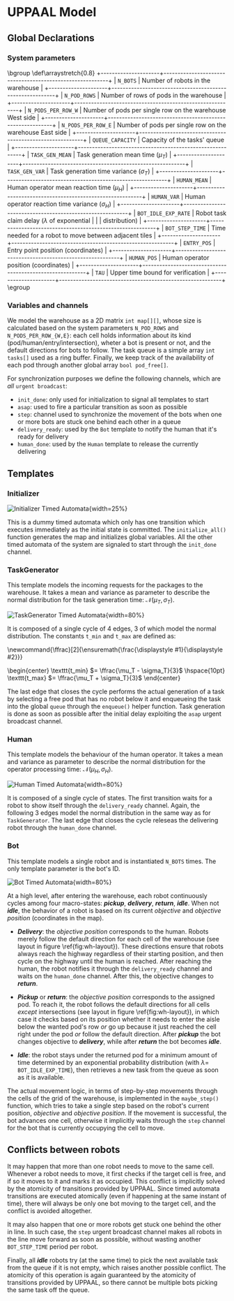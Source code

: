 UPPAAL Model
============

Global Declarations
-------------------

### System parameters

\bgroup
\def\arraystretch{0.8}
+---------------------+----------------------------------------------------------+
| `N_BOTS`            | Number of robots in the warehouse                        |
+---------------------+----------------------------------------------------------+
| `N_POD_ROWS`        | Number of rows of pods in the warehouse                  |
+---------------------+----------------------------------------------------------+
| `N_PODS_PER_ROW_W`  | Number of pods per single row on the warehouse West side |
+---------------------+----------------------------------------------------------+
| `N_PODS_PER_ROW_E`  | Number of pods per single row on the warehouse East side |
+---------------------+----------------------------------------------------------+
| `QUEUE_CAPACITY`    | Capacity of the tasks' queue                             |
+---------------------+----------------------------------------------------------+
| `TASK_GEN_MEAN`     | Task generation mean time ($\mu_T$)                      |
+---------------------+----------------------------------------------------------+
| `TASK_GEN_VAR`      | Task generation time variance ($\sigma_T$)               |
+---------------------+----------------------------------------------------------+
| `HUMAN_MEAN`        | Human operator mean reaction time ($\mu_H$)              |
+---------------------+----------------------------------------------------------+
| `HUMAN_VAR`         | Human operator reaction time variance ($\sigma_H$)       |
+---------------------+----------------------------------------------------------+
| `BOT_IDLE_EXP_RATE` | Robot task claim delay ($\lambda$ of exponential         |
|                     | distribution)                                            |
+---------------------+----------------------------------------------------------+
| `BOT_STEP_TIME`     | Time needed for a robot to move between adjacent tiles   |
+---------------------+----------------------------------------------------------+
| `ENTRY_POS`         | Entry point position (coordinates)                       |
+---------------------+----------------------------------------------------------+
| `HUMAN_POS`         | Human operator position (coordinates)                    |
+---------------------+----------------------------------------------------------+
| `TAU`               | Upper time bound for verification                        |
+---------------------+----------------------------------------------------------+
\egroup

### Variables and channels

We model the warehouse as a 2D matrix `int map[][]`, whose size is calculated
based on the system parameters `N_POD_ROWS` and `N_PODS_PER_ROW_{W,E}`: each
cell holds information about its kind (pod/human/entry/intersection), wheter a
bot is present or not, and the default directions for bots to follow. The task
queue is a simple array `int tasks[]` used as a ring buffer. Finally, we keep
track of the availability of each pod through another global array
`bool pod_free[]`.

For synchronization purposes we define the following channels, which are *all*
`urgent broadcast`:

- `init_done`: only used for initialization to signal all templates to start
- `asap`: used to fire a particular transition as soon as possible
- `step`: channel used to synchronize the movement of the bots when one or more
  bots are stuck one behind each other in a queue
- `delivery_ready`: used by the `Bot` template to notify the human that it's
  ready for delivery
- `human_done`: used by the `Human` template to release the currently delivering

Templates
---------

### Initializer

![Initializer Timed Automata](assets/ta_initializer.png){width=25%}

This is a dummy timed automata which only has one transition which executes
immediately as the initial state is committed. The `initialize_all()` function
generates the map and initializes global variables. All the other timed automata
of the system are signaled to start through the `init_done` channel.

### TaskGenerator

This template models the incoming requests for the packages to the warehouse. It
takes a mean and variance as parameter to describe the normal distribution for
the task generation time: $\mathcal{N}(\mu_T, \sigma_T)$.

![TaskGenerator Timed Automata](assets/ta_taskgenerator.png){width=80%}

It is composed of a single cycle of 4 edges, 3 of which model the normal
distribution. The constants `t_min` and `t_max` are defined as:

\newcommand{\ffrac}[2]{\ensuremath{\frac{\displaystyle #1}{\displaystyle #2}}}

\begin{center}
\texttt{t\_min} $= \ffrac{\mu_T - \sigma_T}{3}$ \hspace{10pt}
\texttt{t\_max} $= \ffrac{\mu_T + \sigma_T}{3}$
\end{center}

The last edge that closes the cycle performs
the actual generation of a task by selecting a free pod that has no robot below
it and enqueueing the task into the global `queue` through the `enqueue()`
helper function. Task generation is done as soon as possible after the initial
delay exploiting the `asap` urgent broadcast channel.

### Human

This template models the behaviour of the human operator. It takes a mean and
variance as parameter to describe the normal distribution for the operator
processing time: $\mathcal{N}(\mu_H, \sigma_H)$.

![Human Timed Automata](assets/ta_human.png){width=80%}

It is composed of a single cycle of states. The first transition waits for a
robot to show itself through the `delivery_ready` channel. Again, the following
3 edges model the normal distribution in the same way as for `TaskGenerator`.
The last edge that closes the cycle releseas the delivering robot through the
`human_done` channel.

### Bot

This template models a single robot and is instantiated `N_BOTS` times. The only
template parameter is the bot's ID.

![Bot Timed Automata](assets/ta_bot.png){width=80%}

At a high level, after entering the warehouse, each robot continuously cycles
among four macro-states: ***pickup***, ***delivery***, ***return***, ***idle***.
When not ***idle***, the behavior of a robot is based on its current *objective*
and *objective position* (coordinates in the map).

- ***Delivery***: the *objective position* corresponds to the human. Robots
   merely follow the default direction for each cell of the warehouse (see
   layout in figure \ref{fig:wh-layout}). These directions ensure that robots
   always reach the highway regardless of their starting position, and then
   cycle on the highway until the human is reached. After reaching the human,
   the robot notifies it through the `delivery_ready` channel and waits on the
   `human_done` channel. After this, the objective changes to ***return***.

- ***Pickup*** or ***return***: the *objective position* corresponds to the
   assigned pod. To reach it, the robot follows the default directions for all
   cells *except* intersections (see layout in figure \ref{fig:wh-layout}), in
   which case it checks based on its position whether it needs to enter the
   aisle below the wanted pod's row *or* go up because it just reached the cell
   right under the pod *or* follow the default direction. After ***pickup*** the
   bot changes objective to ***delivery***, while after ***return*** the bot
   becomes ***idle***.

- ***Idle***: the robot stays under the returned pod for a minimum amount of
  time determined by an exponential probability distribution (with $\lambda =$
  `BOT_IDLE_EXP_TIME`), then retrieves a new task from the queue as soon as
  it is available.

The actual movement logic, in terms of step-by-step movements through the cells
of the grid of the warehouse, is implemented in the `maybe_step()` function,
which tries to take a single step based on the robot's current position,
*objective* and *objective position*. If the movement is successful, the bot
advances one cell, otherwise it implicitly waits through the `step` channel for
the bot that is currently occupying the cell to move.

## Conflicts between robots

It may happen that more than one robot needs to move to the same cell. Whenever
a robot needs to move, it first checks if the target cell is free, and if so it
moves to it and marks it as occupied. This conflict is implicitly solved by the
atomicity of transitions provided by UPPAAL. Since timed automata transitions
are executed atomically (even if happening at the same instant of time), there
will always be only one bot moving to the target cell, and the conflict is
avoided altogether.

It may also happen that one or more robots get stuck one behind the other in
line. In such case, the `step` urgent broadcast channel makes all robots in the
line move forward as soon as possible, without wasting another `BOT_STEP_TIME`
period per robot.

Finally, all ***idle*** robots try (at the same time) to pick the next available
task from the queue if it is not empty, which raises another possible conflict.
The atomicity of this operation is again guaranteed by the atomicity of
transitions provided by UPPAAL, so there cannot be multiple bots picking the
same task off the queue.
